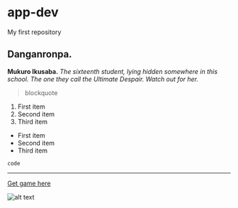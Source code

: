 # app-dev
My first repository

## Danganronpa.
**Mukuro Ikusaba.** *The sixteenth student, lying hidden somewhere in this school. The one they call the Ultimate Despair. Watch out for her.*

> blockquote

1. First item
2. Second item
3. Third item

- First item
- Second item
- Third item

`code`

---

[Get game here](https://www.spike-chunsoft.com/)

![alt text](https://i.kym-cdn.com/entries/icons/facebook/000/033/951/ERX05T9W4AMBcO_.jpg)
